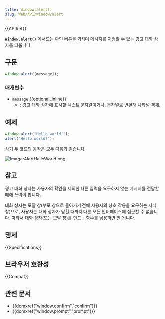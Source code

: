 ```yaml
---
title: Window.alert()
slug: Web/API/Window/alert
---
```

{{APIRef}}

**`Window.alert()`** 메서드는 확인 버튼을 가지며 메시지를 지정할 수 있는 경고 대화 상자를 띄웁니다.

## 구문

```js
window.alert([message]);
```

### 매개변수

- `message` {{optional_inline}}
  - : 경고 대화 상자에 표시할 텍스트 문자열이거나, 문자열로 변환해 나타낼 객체.

## 예제

```js
window.alert("Hello world!");
alert("Hello world!");
```

상기 두 코드의 동작은 모두 다음과 같습니다.

![Image:AlertHelloWorld.png](/files/130/AlertHelloWorld.png)

## 참고

경고 대화 상자는 사용자의 확인을 제외한 다른 입력을 요구하지 않는 메시지를 전달할 때에 쓰여야 합니다.

대화 상자는 모달 창(부모 창으로 돌아가기 전에 사용자의 상호 작용을 요구하는 자식 창)으로, 사용자는 대화 상자가 닫힐 때까지 다른 모든 인터페이스에 접근할 수 없습니다. 따라서 대화 상자(또는 모달 창)를 만드는 함수를 남용하면 안 됩니다.

## 명세

{{Specifications}}

## 브라우저 호환성

{{Compat}}

## 관련 문서

- {{domxref("window.confirm","confirm")}}
- {{domxref("window.prompt","prompt")}}

